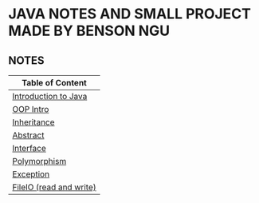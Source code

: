 # JAVA NOTES AND SMALL PROJECT MADE BY BENSON NGU
## NOTES
|Table of Content|
|---|
|[Introduction to Java](https://github.com/BensonNgu/java/tree/main/Java%20notes/Introduction%20To%20Java)|
|[OOP Intro](https://github.com/BensonNgu/java/tree/main/Java%20notes/OOP%20Intro)|
|[Inheritance](https://github.com/BensonNgu/java/tree/main/Java%20notes/Inheritance)|
|[Abstract](https://github.com/BensonNgu/java/tree/main/Java%20notes/Abstract)|
|[Interface](https://github.com/BensonNgu/java/tree/main/Java%20notes/Interface)|
|[Polymorphism](https://github.com/BensonNgu/java/tree/main/Java%20notes/Polymorphism)|
|[Exception](https://github.com/BensonNgu/java/tree/main/Java%20notes/Exception)|
|[FileIO (read and write)](https://github.com/BensonNgu/java/tree/main/Java%20notes/File%20IO)|